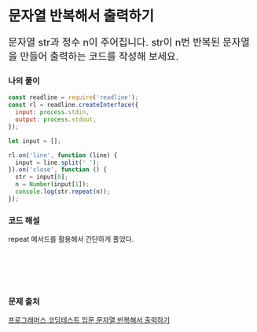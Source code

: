 # 문자열 반복해서 출력하기

<p style='font-size: 20px'>
문자열 str과 정수 n이 주어집니다.
str이 n번 반복된 문자열을 만들어 출력하는 코드를 작성해 보세요.

</p>

### 나의 풀이

```javascript
const readline = require('readline');
const rl = readline.createInterface({
  input: process.stdin,
  output: process.stdout,
});

let input = [];

rl.on('line', function (line) {
  input = line.split(' ');
}).on('close', function () {
  str = input[0];
  n = Number(input[1]);
  console.log(str.repeat(n));
});
```

### 코드 해설

repeat 메서드를 활용해서 간단하게 풀었다.

<br />
<br />
<br />
<br />

### 문제 출처

<a href='https://school.programmers.co.kr/learn/courses/30/lessons/181950'>프로그래머스 코딩테스트 입문 문자열 반복해서 출력하기</a>
